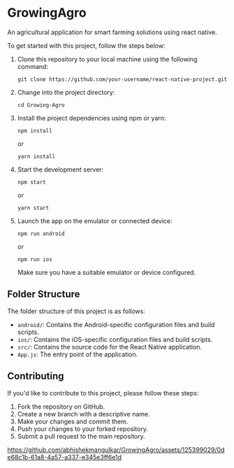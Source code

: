 # GrowingAgro
An agricultural application for smart farming solutions using react native.

To get started with this project, follow the steps below:

1. Clone this repository to your local machine using the following command:

   ```
   git clone https://github.com/your-username/react-native-project.git
   ```

2. Change into the project directory:

   ```
   cd Growing-Agro
   ```

3. Install the project dependencies using npm or yarn:

   ```
   npm install
   ```

   or

   ```
   yarn install
   ```

4. Start the development server:

   ```
   npm start
   ```

   or

   ```
   yarn start
   ```

5. Launch the app on the emulator or connected device:

   ```
   npm run android
   ```

   or

   ```
   npm run ios
   ```

   Make sure you have a suitable emulator or device configured.

## Folder Structure

The folder structure of this project is as follows:

- `android/`: Contains the Android-specific configuration files and build scripts.
- `ios/`: Contains the iOS-specific configuration files and build scripts.
- `src/`: Contains the source code for the React Native application.
- `App.js`: The entry point of the application.

## Contributing

If you'd like to contribute to this project, please follow these steps:

1. Fork the repository on GitHub.
2. Create a new branch with a descriptive name.
3. Make your changes and commit them.
4. Push your changes to your forked repository.
5. Submit a pull request to the main repository.

https://github.com/abhishekmangulkar/GrowingAgro/assets/125399029/0de68c1b-61a8-4a57-a337-e345e3ff6e1d
